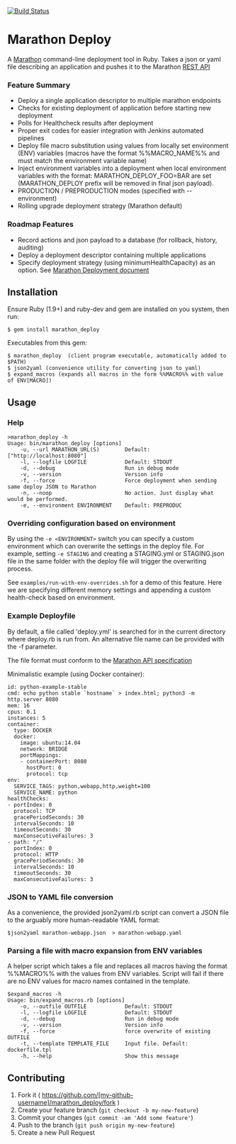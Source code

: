 [![Build Status](https://travis-ci.org/eBayClassifiedsGroup/marathon_deploy.svg?branch=master)](https://travis-ci.org/eBayClassifiedsGroup/marathon_deploy)

# Marathon Deploy

A [Marathon](https://mesosphere.github.io/marathon/) command-line deployment tool in Ruby.  Takes a json or yaml file describing an application and pushes it to the Marathon [REST API](https://mesosphere.github.io/marathon/docs/rest-api.html)

### Feature Summary
* Deploy a single application descriptor to multiple marathon endpoints
* Checks for existing deployment of application before starting new deployment
* Polls for Healthcheck results after deployment
* Proper exit codes for easier integration with Jenkins automated pipelines
* Deploy file macro substitution using values from locally set environment (ENV) variables (macros have the format %%MACRO_NAME%% and must match the environment variable name)
* Inject environment variables into a deployment when local environment variables with the format: MARATHON_DEPLOY_FOO=BAR  are set (MARATHON_DEPLOY prefix will be removed in final json payload).
* PRODUCTION / PREPRODUCTION modes (specified with --environment)
* Rolling upgrade deployment strategy (Marathon default)


### Roadmap Features
* Record actions and json payload to a database (for rollback, history, auditing)
* Deploy a deployment descriptor containing multiple applications
* Specify deployment strategy (using minimumHealthCapacity) as an option. See [Marathon Deployment document](https://mesosphere.github.io/marathon/docs/deployments.html)


## Installation

Ensure Ruby (1.9+) and ruby-dev and gem are installed on you system, then run:

```
$ gem install marathon_deploy
```

Executables from this gem:

    $ marathon_deploy  (client program executable, automatically added to $PATH)
    $ json2yaml (convenience utility for converting json to yaml)
    $ expand_macros (expands all macros in the form %%MACRO%% with value of ENV[MACRO])


## Usage

### Help
```
>marathon_deploy -h
Usage: bin/marathon_deploy [options]
    -u, --url MARATHON_URL(S)        Default: ["http://localhost:8080"]
    -l, --logfile LOGFILE            Default: STDOUT
    -d, --debug                      Run in debug mode
    -v, --version                    Version info
    -f, --force                      Force deployment when sending same deploy JSON to Marathon
    -n, --noop                       No action. Just display what would be performed.
    -e, --environment ENVIRONMENT    Default: PREPRODUC
```

### Overriding configuration based on environment
By using the `-e <ENVIRONMENT>` switch you can specify a custom environment which can overwrite the settings in the deploy file.
For example, setting `-e STAGING` and creating a STAGING.yml or STAGING.json file in the same folder with the deploy file
will trigger the overwriting process.

See `examples/run-with-env-overrides.sh` for a demo of this feature. Here we are specifying different
memory settings and appending a custom health-check based on environment.

### Example Deployfile
By default, a file called 'deploy.yml' is searched for in the current directory where deploy.rb is run from.  An alternative file name can be provided with the -f parameter.

The file format must conform to the [Marathon API specification](https://mesosphere.github.io/marathon/docs/rest-api.html#post-/v2/apps)

Minimalistic example (using Docker container):

```
id: python-example-stable
cmd: echo python stable `hostname` > index.html; python3 -m http.server 8080
mem: 16
cpus: 0.1
instances: 5
container:
  type: DOCKER
  docker:
    image: ubuntu:14.04
    network: BRIDGE
    portMappings:
    - containerPort: 8080
      hostPort: 0
      protocol: tcp
env:
  SERVICE_TAGS: python,webapp,http,weight=100
  SERVICE_NAME: python
healthChecks:
- portIndex: 0
  protocol: TCP
  gracePeriodSeconds: 30
  intervalSeconds: 10
  timeoutSeconds: 30
  maxConsecutiveFailures: 3
- path: "/"
  portIndex: 0
  protocol: HTTP
  gracePeriodSeconds: 30
  intervalSeconds: 10
  timeoutSeconds: 30
  maxConsecutiveFailures: 3
```

### JSON to YAML file conversion

As a convenience, the provided json2yaml.rb script can convert a JSON file to the arguably more human-readable YAML format:

```
$json2yaml marathon-webapp.json  > marathon-webapp.yaml
```

### Parsing a file with macro expansion from ENV variables

A helper script which takes a file and replaces all macros having the format %%MACRO%% with the values from ENV variables.  Script will fail if there are no ENV values for macro names contained in the template.

```
$expand_macros -h
Usage: bin/expand_macros.rb [options]
    -o, --outfile OUTFILE            Default: STDOUT
    -l, --logfile LOGFILE            Default: STDOUT
    -d, --debug                      Run in debug mode
    -v, --version                    Version info
    -f, --force                      force overwrite of existing OUTFILE
    -t, --template TEMPLATE_FILE     Input file. Default: dockerfile.tpl
    -h, --help                       Show this message
```

## Contributing

1. Fork it ( https://github.com/[my-github-username]/marathon_deploy/fork )
2. Create your feature branch (`git checkout -b my-new-feature`)
3. Commit your changes (`git commit -am 'Add some feature'`)
4. Push to the branch (`git push origin my-new-feature`)
5. Create a new Pull Request
